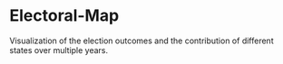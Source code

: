 # Electoral-Map
Visualization of the election outcomes and the contribution of different states over multiple years.
